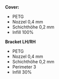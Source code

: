**Cover:**
* PETG
* Nozzel 0,4 mm
* Schichthöhe 0,2 mm
* Infill 100%

**Bracket LH/RH**
* PETG
* Nozzel 0,4 mm
* Schichthöhe 0,2 mm
* Perimeter 3
* Infill 30%

